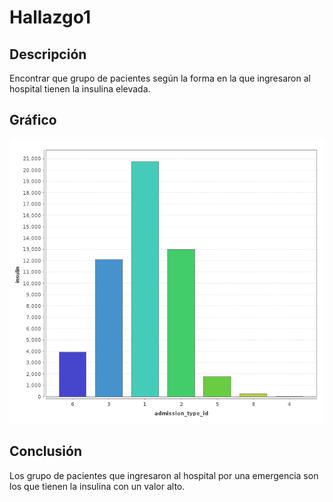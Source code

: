 
Hallazgo1
===================

Descripción
-------------
Encontrar que grupo de pacientes según la forma en la que ingresaron al hospital tienen la insulina elevada.

Gráfico
-------------

![Hallazgo1](https://github.com/neco11/uasb_analytics/blob/master/hallazgo1.png)

Conclusión
------------
Los grupo de pacientes que ingresaron al hospital por una emergencia son los que tienen la insulina con un valor alto.
